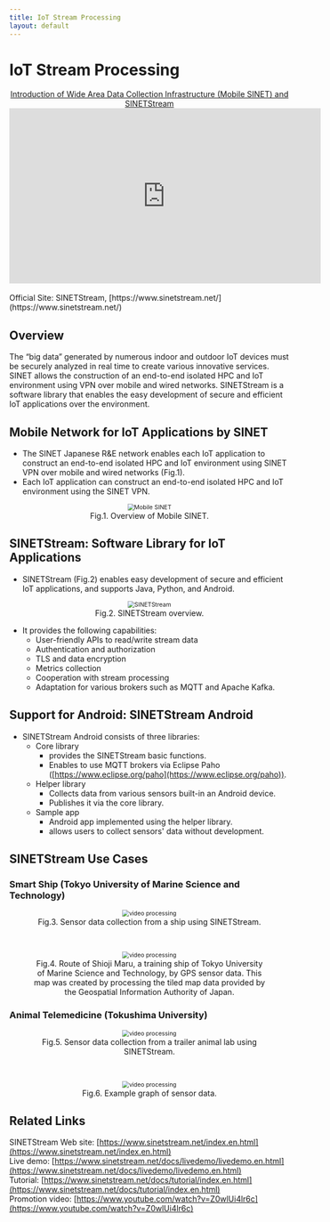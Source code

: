 ```yaml
---
title: IoT Stream Processing
layout: default
---
```

# IoT Stream Processing
<div align="center">
<a href="https://www.youtube.com/watch?v=Z0wlUi4lr6c">Introduction of Wide Area Data Collection Infrastructure (Mobile SINET) and SINETStream</a>
<br/>
<iframe width="560" height="315" src="https://www.youtube.com/embed/Z0wlUi4lr6c" frameborder="0" allow="accelerometer; autoplay; encrypted-media; gyroscope; picture-in-picture" allowfullscreen></iframe>
</div>
<br/>
Official Site:
SINETStream, [https://www.sinetstream.net/](https://www.sinetstream.net/)

## Overview

The “big data” generated by numerous indoor and outdoor IoT devices must be securely analyzed in real time to create various innovative services. SINET allows the construction of an end-to-end isolated HPC and IoT environment using VPN over mobile and wired networks. SINETStream is a software library that enables the easy development of secure and efficient IoT applications over the environment.


## Mobile Network for IoT Applications by SINET
- The SINET Japanese R&E network enables each IoT application to construct an end-to-end isolated HPC and IoT environment using SINET VPN over mobile and wired networks (Fig.1).
- Each IoT application can construct an end-to-end isolated HPC and IoT environment using the SINET VPN.


<figure>
  <div style="text-align:center">
  <img src="figs/mobileSINET-5G.png" alt="Mobile SINET" style="zoom:75%;" />
  <center><figcaption>Fig.1. Overview of Mobile SINET.</figcaption></center>
  </div>
</figure>

## SINETStream: Software Library for IoT Applications
- SINETStream (Fig.2) enables easy development of secure and efficient IoT applications, and supports Java, Python, and Android.

<figure>
  <div style="text-align:center">
  <img src="figs/sinetstream_architecture.png" alt="SINETStream" style="zoom:75%;" />
  <center><figcaption>Fig.2. SINETStream overview.</figcaption></center>
  </div>
</figure>

- It provides the following capabilities:
    - User-friendly APIs to read/write stream data
    - Authentication and authorization
    - TLS and data encryption
    - Metrics collection
    - Cooperation with stream processing
    - Adaptation for various brokers such as MQTT and Apache Kafka.

<!--
<figure>
  <div style="text-align:center">
  <img src="figs/sinetstream.png" alt="relationship" style="zoom:40%;" />
  <center><figcaption>Fig.3. Relationship between SINETStream, message brokers and stream processing platforms.</figcaption></center>
  </div>
</figure>
 -->
## Support for Android: SINETStream Android

- SINETStream Android consists of three libraries:
    - Core library
    	- provides the SINETStream basic functions.
    	- Enables to use MQTT brokers via Eclipse Paho ([https://www.eclipse.org/paho](https://www.eclipse.org/paho)).
    - Helper library
    	- Collects data from various sensors built-in an Android device.
    	- Publishes it via the core library.
    - Sample app
    	- Android app implemented using the helper library.
    	- allows users to collect sensors' data without development.

<!-- figure>
  <div style="text-align:center">
  <img src="figs/android.png" alt="example" style="zoom:75%;" />
  <center><figcaption>Fig.4. An example application using SINETStream for Android.</figcaption></center>
  </div>
</figure -->

## SINETStream Use Cases

<!--
### Secure online video processing

- We employ YOLOv3 and OpenPose for object detection and human keypoint detection, respectively.
- Image stream data captured at the sensor are sent to the cloud via the VPN, stored and analyzed in real-time.
- IoT application servers including GPU nodes are easily deployed by using [VCP](https://ccrd.nii.ac.jp/sc20/CREST/#virtual-cloud-provider-vcp).


<figure>
  <div style="text-align:center">
  <img src="figs/video-processing.png" alt="video processing" style="zoom:75%;" />
  <center><figcaption>Fig.5. Secure online video processing.</figcaption></center>
  </div>
</figure>
-->

### Smart Ship (Tokyo University of Marine Science and Technology)
<figure>
  <div style="text-align:center">
  <img src="figs/SC22_usecase_1.png" alt="video processing" style="zoom:75%;" />
  <center><figcaption>Fig.3. Sensor data collection from a ship using SINETStream.</figcaption></center>
  </div>
</figure>
<br>
<figure>
  <div style="text-align:center">
  <img src="figs/SC22_usecase1_map.png" alt="video processing" style="zoom:75%;" />
  <center><figcaption>Fig.4. Route of Shioji Maru, a training ship of Tokyo University of Marine Science and Technology, by GPS sensor data. This map was created by processing the tiled map data provided by the Geospatial Information Authority of Japan. </figcaption></center>
  </div>
</figure>


### Animal Telemedicine (Tokushima University)
<figure>
  <div style="text-align:center">
  <img src="figs/SC22_usecase_2.png" alt="video processing" style="zoom:75%;" />
  <center><figcaption>Fig.5. Sensor data collection from a trailer animal lab using SINETStream.</figcaption></center>
  </div>
</figure>
<br>
<figure>
  <div style="text-align:center">
  <img src="figs/SC22_usecase1_graph.png" alt="video processing" style="zoom:75%;" />
  <center><figcaption>Fig.6. Example graph of sensor data. </figcaption></center>
  </div>
</figure>



<!--
### Collection of Sensor Data from Android Smartphones
-->

<!--
- We develop an android app for various sensors' data collection, respectively (Fig.6).
- Data acquired by sensors equipped with SINET SIM for SINET connection can be collected and analyzed safely using a computer such as cloud connected with SINET VPN.
- Android device sensor data are accumulated in Elasticsearch via Mosquitto and Kafka, and the visualization results of different sensors can be analyzed by Kibana v7.0 for endpoint users.
-->
<!--
- SINETStream also provides an Android app that collects various sensor data from smartphones.
- The app can be utilized as a sensor program for IoT apps without coding.
- Selected sensor data captured by the app are sent to the cloud via the VPN, where they are stored and visualized in real-time.

<figure>
  <div style="text-align:center">
  <img src="figs/android-sensor.png" alt="android app" style="zoom:100%;" />
  <center><figcaption>Fig.6. Android sensor data collection.</figcaption></center>
  </div>
</figure>
-->
<!--
### Environment monitoring live demo

- With SINETStream you can easily develop a program that collect and analyze data from sensors distributed over a wide area network.
- The writer program running on a Raspberry Pi with temperature and humidity sensors continuously sends data to a messaging server called “SINETStream server” on AWS. 
- The reader program on AWS then receives the data from the SINETStream server and the processed data are periodically visualized [here](https://www.sinetstream.net/docs/livedemo/livedemo.en.html). 
- These programs use the SINETStream API to implement such functions as writing data from the sensor devices to the SINETStream server, and reading data from the server for visualization.

<figure>
  <div style="text-align:center">
  <img src="figs/raspi_demo.png" alt="live demo" style="zoom:85%;" />
  <center><figcaption>Fig.7. Android sensor data collection.</figcaption></center>
  </div>
</figure>
-->

## Related Links
SINETStream Web site: [https://www.sinetstream.net/index.en.html](https://www.sinetstream.net/index.en.html)<br/>
Live demo: [https://www.sinetstream.net/docs/livedemo/livedemo.en.html](https://www.sinetstream.net/docs/livedemo/livedemo.en.html)<br/>
Tutorial: [https://www.sinetstream.net/docs/tutorial/index.en.html](https://www.sinetstream.net/docs/tutorial/index.en.html)<br/>
Promotion video: [https://www.youtube.com/watch?v=Z0wlUi4lr6c](https://www.youtube.com/watch?v=Z0wlUi4lr6c)<br/>

